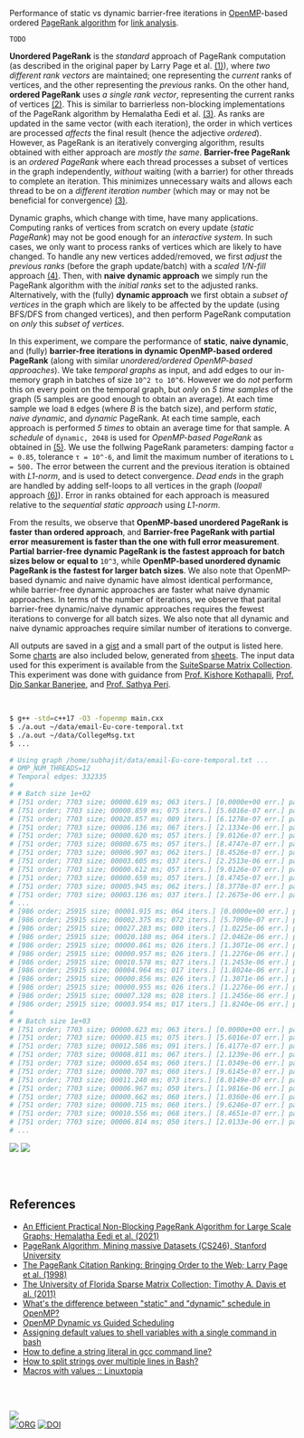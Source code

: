 Performance of static vs dynamic barrier-free iterations in [OpenMP]-based
ordered [PageRank algorithm] for [link analysis].

`TODO`

**Unordered PageRank** is the *standard* approach of PageRank computation (as
described in the original paper by Larry Page et al. [(1)]), where *two*
*different rank vectors* are maintained; one representing the *current* ranks of
vertices, and the other representing the *previous* ranks. On the other hand,
**ordered PageRank** uses *a single rank vector*, representing the current ranks
of vertices [(2)]. This is similar to barrierless non-blocking implementations
of the PageRank algorithm by Hemalatha Eedi et al. [(3)]. As ranks are updated
in the same vector (with each iteration), the order in which vertices are
processed *affects* the final result (hence the adjective *ordered*). However,
as PageRank is an iteratively converging algorithm, results obtained with either
approach are *mostly the same*. **Barrier-free PageRank** is an *ordered*
*PageRank* where each thread processes a subset of vertices in the graph
independently, *without* waiting (with a barrier) for other threads to complete an
iteration. This minimizes unnecessary waits and allows each thread to be on a
*different iteration number* (which may or may not be beneficial for convergence)
[(3)].

Dynamic graphs, which change with time, have many applications. Computing ranks
of vertices from scratch on every update (*static PageRank*) may not be good
enough for an *interactive system*. In such cases, we only want to process ranks
of vertices which are likely to have changed. To handle any new vertices
added/removed, we first *adjust* the *previous ranks* (before the graph
update/batch) with a *scaled 1/N-fill* approach [(4)]. Then, with **naive**
**dynamic approach** we simply run the PageRank algorithm with the *initial ranks*
set to the adjusted ranks. Alternatively, with the (fully) **dynamic approach**
we first obtain a *subset of vertices* in the graph which are likely to be
affected by the update (using BFS/DFS from changed vertices), and then perform
PageRank computation on *only* this *subset of vertices*.

In this experiment, we compare the performance of **static**, **naive dynamic**,
and (fully) **barrier-free iterations in dynamic OpenMP-based ordered PageRank**
(along with similar *unordered/ordered OpenMP-based approaches*). We take
*temporal graphs* as input, and add edges to our in-memory graph in batches of
size `10^2 to 10^6`. However we do *not* perform this on every point on the
temporal graph, but *only* on *5 time samples* of the graph (5 samples are good
enough to obtain an average). At each time sample we load `B` edges (where *B*
is the batch size), and perform *static*, *naive dynamic*, and *dynamic*
PageRank. At each time sample, each approach is performed *5* *times* to obtain
an average time for that sample.  A *schedule* of `dynamic, 2048` is used for
*OpenMP-based PageRank* as obtained in [(5)]. We use the follwing PageRank
parameters: damping factor `α = 0.85`, tolerance `τ = 10^-6`, and limit the
maximum number of iterations to `L = 500.` The error between the current and the
previous iteration is obtained with *L1-norm*, and is used to detect
convergence. *Dead ends* in the graph are handled by adding self-loops to all
vertices in the graph (*loopall* approach [(6)]). Error in ranks obtained for
each approach is measured relative to the *sequential static approach* using
*L1-norm*.

From the results, we observe that **OpenMP-based unordered PageRank is faster**
**than ordered approach**, and **Barrier-free PageRank with partial error**
**measurement is faster than the one with full error measurement**. **Partial**
**barrier-free dynamic PageRank is the fastest approach for batch sizes below or**
**equal to** `10^3`, while **OpenMP-based unordered dynamic PageRank is the**
**fastest for larger batch sizes**. We also note that OpenMP-based dynamic and
naive dynamic have almost identical performance, while barrier-free dynamic
approaches are faster what naive dynamic approaches. In terms of the number of
iterations, we observe that parital barrier-free dynamic/naive dynamic
approaches requires the fewest iterations to converge for all batch sizes. We
also note that all dynamic and naive dynamic approaches require similar number
of iterations to converge.

All outputs are saved in a [gist] and a small part of the output is listed here.
Some [charts] are also included below, generated from [sheets]. The input data
used for this experiment is available from the [SuiteSparse Matrix Collection].
This experiment was done with guidance from [Prof. Kishore Kothapalli],
[Prof. Dip Sankar Banerjee], and [Prof. Sathya Peri].

<br>

```bash
$ g++ -std=c++17 -O3 -fopenmp main.cxx
$ ./a.out ~/data/email-Eu-core-temporal.txt
$ ./a.out ~/data/CollegeMsg.txt
$ ...

# Using graph /home/subhajit/data/email-Eu-core-temporal.txt ...
# OMP_NUM_THREADS=12
# Temporal edges: 332335
#
# # Batch size 1e+02
# [751 order; 7703 size; 00000.619 ms; 063 iters.] [0.0000e+00 err.] pagerankOmpUnorderedStatic
# [751 order; 7703 size; 00000.859 ms; 075 iters.] [5.6016e-07 err.] pagerankOmpOrderedStatic
# [751 order; 7703 size; 00020.857 ms; 089 iters.] [6.1278e-07 err.] pagerankBarrierfreeFullOmpStatic
# [751 order; 7703 size; 00006.136 ms; 067 iters.] [2.1334e-06 err.] pagerankBarrierfreePartOmpStatic
# [751 order; 7703 size; 00000.620 ms; 057 iters.] [9.0126e-07 err.] pagerankOmpUnorderedNaiveDynamic
# [751 order; 7703 size; 00000.675 ms; 057 iters.] [8.4747e-07 err.] pagerankOmpOrderedNaiveDynamic
# [751 order; 7703 size; 00006.907 ms; 062 iters.] [8.4526e-07 err.] pagerankBarrierfreeFullOmpNaiveDynamic
# [751 order; 7703 size; 00003.605 ms; 037 iters.] [2.2513e-06 err.] pagerankBarrierfreePartOmpNaiveDynamic
# [751 order; 7703 size; 00000.612 ms; 057 iters.] [9.0126e-07 err.] pagerankOmpUnorderedDynamic
# [751 order; 7703 size; 00000.659 ms; 057 iters.] [8.4745e-07 err.] pagerankOmpOrderedDynamic
# [751 order; 7703 size; 00005.945 ms; 062 iters.] [8.3778e-07 err.] pagerankBarrierfreeFullOmpDynamic
# [751 order; 7703 size; 00003.136 ms; 037 iters.] [2.2675e-06 err.] pagerankBarrierfreePartOmpDynamic
# ...
# [986 order; 25915 size; 00001.915 ms; 064 iters.] [0.0000e+00 err.] pagerankOmpUnorderedStatic
# [986 order; 25915 size; 00002.375 ms; 072 iters.] [5.7090e-07 err.] pagerankOmpOrderedStatic
# [986 order; 25915 size; 00027.283 ms; 080 iters.] [1.0225e-06 err.] pagerankBarrierfreeFullOmpStatic
# [986 order; 25915 size; 00020.180 ms; 064 iters.] [2.0462e-06 err.] pagerankBarrierfreePartOmpStatic
# [986 order; 25915 size; 00000.861 ms; 026 iters.] [1.3071e-06 err.] pagerankOmpUnorderedNaiveDynamic
# [986 order; 25915 size; 00000.957 ms; 026 iters.] [1.2276e-06 err.] pagerankOmpOrderedNaiveDynamic
# [986 order; 25915 size; 00010.578 ms; 027 iters.] [1.2453e-06 err.] pagerankBarrierfreeFullOmpNaiveDynamic
# [986 order; 25915 size; 00004.964 ms; 017 iters.] [1.8024e-06 err.] pagerankBarrierfreePartOmpNaiveDynamic
# [986 order; 25915 size; 00000.856 ms; 026 iters.] [1.3071e-06 err.] pagerankOmpUnorderedDynamic
# [986 order; 25915 size; 00000.955 ms; 026 iters.] [1.2276e-06 err.] pagerankOmpOrderedDynamic
# [986 order; 25915 size; 00007.328 ms; 028 iters.] [1.2456e-06 err.] pagerankBarrierfreeFullOmpDynamic
# [986 order; 25915 size; 00003.954 ms; 017 iters.] [1.8240e-06 err.] pagerankBarrierfreePartOmpDynamic
#
# # Batch size 1e+03
# [751 order; 7703 size; 00000.623 ms; 063 iters.] [0.0000e+00 err.] pagerankOmpUnorderedStatic
# [751 order; 7703 size; 00000.815 ms; 075 iters.] [5.6016e-07 err.] pagerankOmpOrderedStatic
# [751 order; 7703 size; 00012.586 ms; 091 iters.] [6.4177e-07 err.] pagerankBarrierfreeFullOmpStatic
# [751 order; 7703 size; 00008.811 ms; 067 iters.] [2.1239e-06 err.] pagerankBarrierfreePartOmpStatic
# [751 order; 7703 size; 00000.654 ms; 060 iters.] [1.0349e-06 err.] pagerankOmpUnorderedNaiveDynamic
# [751 order; 7703 size; 00000.707 ms; 060 iters.] [9.6145e-07 err.] pagerankOmpOrderedNaiveDynamic
# [751 order; 7703 size; 00011.240 ms; 073 iters.] [8.0149e-07 err.] pagerankBarrierfreeFullOmpNaiveDynamic
# [751 order; 7703 size; 00006.967 ms; 050 iters.] [1.9816e-06 err.] pagerankBarrierfreePartOmpNaiveDynamic
# [751 order; 7703 size; 00000.662 ms; 060 iters.] [1.0360e-06 err.] pagerankOmpUnorderedDynamic
# [751 order; 7703 size; 00000.715 ms; 060 iters.] [9.6246e-07 err.] pagerankOmpOrderedDynamic
# [751 order; 7703 size; 00010.556 ms; 068 iters.] [8.4651e-07 err.] pagerankBarrierfreeFullOmpDynamic
# [751 order; 7703 size; 00006.814 ms; 050 iters.] [2.0133e-06 err.] pagerankBarrierfreePartOmpDynamic
# ...
```

[![](https://i.imgur.com/wrcIxBc.png)][sheetp]
[![](https://i.imgur.com/Uz6lMb8.png)][sheetp]

<br>
<br>


## References

- [An Efficient Practical Non-Blocking PageRank Algorithm for Large Scale Graphs; Hemalatha Eedi et al. (2021)](https://ieeexplore.ieee.org/document/9407114)
- [PageRank Algorithm, Mining massive Datasets (CS246), Stanford University](https://www.youtube.com/watch?v=ke9g8hB0MEo)
- [The PageRank Citation Ranking: Bringing Order to the Web; Larry Page et al. (1998)](https://citeseerx.ist.psu.edu/viewdoc/summary?doi=10.1.1.38.5427)
- [The University of Florida Sparse Matrix Collection; Timothy A. Davis et al. (2011)](https://doi.org/10.1145/2049662.2049663)
- [What's the difference between "static" and "dynamic" schedule in OpenMP?](https://stackoverflow.com/a/10852852/1413259)
- [OpenMP Dynamic vs Guided Scheduling](https://stackoverflow.com/a/43047074/1413259)
- [Assigning default values to shell variables with a single command in bash](https://stackoverflow.com/a/28085062/1413259)
- [How to define a string literal in gcc command line?](https://stackoverflow.com/a/15220280/1413259)
- [How to split strings over multiple lines in Bash?](https://stackoverflow.com/a/7316194/1413259)
- [Macros with values :: Linuxtopia](https://www.linuxtopia.org/online_books/an_introduction_to_gcc/gccintro_35.html)

<br>
<br>


[![](https://i.imgur.com/7Cuj7c9.jpg)](https://www.youtube.com/watch?v=OP-uxSvHUn8)<br>
[![ORG](https://img.shields.io/badge/org-puzzlef-green?logo=Org)](https://puzzlef.github.io)
[![DOI](https://zenodo.org/badge/532937318.svg)](https://zenodo.org/badge/latestdoi/532937318)


[(1)]: https://citeseerx.ist.psu.edu/viewdoc/summary?doi=10.1.1.38.5427
[(2)]: https://github.com/puzzlef/pagerank-ordered-vs-unordered
[(3)]: https://ieeexplore.ieee.org/document/9407114
[(4)]: https://gist.github.com/wolfram77/eb7a3b2e44e3c2069e046389b45ead03
[(5)]: https://github.com/puzzlef/pagerank-openmp-adjust-schedule
[(6)]: https://gist.github.com/wolfram77/94c38b9cfbf0c855e5f42fa24a8602fc
[Prof. Dip Sankar Banerjee]: https://sites.google.com/site/dipsankarban/
[Prof. Kishore Kothapalli]: https://faculty.iiit.ac.in/~kkishore/
[Prof. Sathya Peri]: https://people.iith.ac.in/sathya_p/
[SuiteSparse Matrix Collection]: https://sparse.tamu.edu
[OpenMP]: https://en.wikipedia.org/wiki/OpenMP
[PageRank algorithm]: https://en.wikipedia.org/wiki/PageRank
[link analysis]: https://en.wikipedia.org/wiki/Network_theory#Link_analysis
[gist]: https://gist.github.com/wolfram77/7630b0484e14e9776d7d9fc68ed1db75
[charts]: https://imgur.com/a/7lnBmO9
[sheets]: https://docs.google.com/spreadsheets/d/1ETJfHz6i_zX7kdNTs6wCrr_qMzeduejr0ZQY8HPZ04c/edit?usp=sharing
[sheetp]: https://docs.google.com/spreadsheets/d/e/2PACX-1vQzhScoS8sxyx8uFXzIVO7qtt2cn2Vsb_yZg9ihpFcJQFxWS_Z1HBlgCR1snF18iuDYok3K5Pndx1Ct/pubhtml
